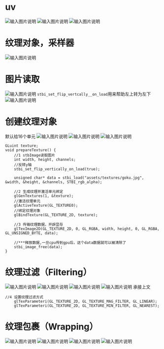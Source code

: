 # uv
![输入图片说明](/imgs/2024-10-24/CDuwYkZkCMvz4JfM.png)
![输入图片说明](/imgs/2024-10-24/4heeFb5A7p8YZCY8.png)
![输入图片说明](/imgs/2024-10-24/RPCKn8MVRifRwRKf.png)
# 纹理对象，采样器
![输入图片说明](/imgs/2024-10-24/l0POoHTQeabrLDWM.png)
# 图片读取
![输入图片说明](/imgs/2024-10-24/YAsEGEXR90Npl2I6.png)
`stbi_set_flip_vertcally__on_load`用来帮助左上转为左下
![输入图片说明](/imgs/2024-10-24/R0m4jMWbwzA94aIb.png)
# 创建纹理对象
默认给16个单元
![输入图片说明](/imgs/2024-10-24/9NjZjRPGvQmfOm9F.png)
![输入图片说明](/imgs/2024-10-24/pUN0izhi7YY04VEl.png)
![输入图片说明](/imgs/2024-10-24/uqbMnbfp9BktGoX0.png)
```
GLuint texture;
void prepareTexture() {
    //1 stbImage读取图片
    int width, height, channels;
    //反转y轴
    stbi_set_flip_vertically_on_load(true);

    unsigned char* data = stbi_load("assets/textures/goku.jpg", &width, &height, &channels, STBI_rgb_alpha);

    //2 生成纹理并激活单元绑定
    glGenTextures(1, &texture);
    //激活纹理单元
    glActiveTexture(GL_TEXTURE0);
    //绑定纹理对象
    glBindTexture(GL_TEXTURE_2D, texture);

    //3 传输纹理数据，开辟显存
    glTexImage2D(GL_TEXTURE_2D, 0, GL_RGBA, width, height, 0, GL_RGBA, GL_UNSIGNED_BYTE, data);

    //***释放数据,一旦cpu传到gpu后，这个data数据就可以被清除了
    stbi_image_free(data);
}
```
# 纹理过滤（Filtering）
![输入图片说明](/imgs/2024-10-24/DTSROjmYHYpdL0zg.png)
![输入图片说明](/imgs/2024-10-24/3NIhr8goyaJ0UCM2.png)
![输入图片说明](/imgs/2024-10-24/vy0l0kfbTHRQavPy.png)
![输入图片说明](/imgs/2024-10-24/sGn7f8f9AodsRPCx.png)
承接上文
```
//4 设置纹理过滤方式
    glTexParameteri(GL_TEXTURE_2D, GL_TEXTURE_MAG_FILTER, GL_LINEAR);
    glTexParameteri(GL_TEXTURE_2D, GL_TEXTURE_MIN_FILTER, GL_NEAREST);
```
# 纹理包裹（Wrapping）

![输入图片说明](/imgs/2024-10-25/V7anbfXirAd7ZZL8.png)
![输入图片说明](/imgs/2024-10-25/d1HLu2Nd5WUGemza.png)
![输入图片说明](/imgs/2024-10-25/9iIDmKNMrN73sTi8.png)
![输入图片说明](/imgs/2024-10-25/DB8wMvTamYMJuZxB.png)
<!--stackedit_data:
eyJoaXN0b3J5IjpbOTM2MDUzNDI5LC05MjE3MTMyOTYsLTEzOD
gwNzIwLC00MjM2NzI3NzcsLTM3MzUzNjM1OCwtMTUyMzcxMDA3
NiwtODg4MDQ3MzgxLC00OTYxODAzNzAsLTc1NDAwNTMwOCwtMT
IwNjI2NjIzMywtMTE2NTkzMTU3OV19
-->